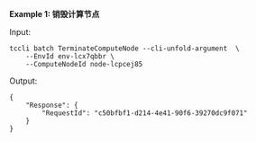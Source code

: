 **Example 1: 销毁计算节点**



Input: 

```
tccli batch TerminateComputeNode --cli-unfold-argument  \
    --EnvId env-lcx7qbbr \
    --ComputeNodeId node-lcpcej85
```

Output: 
```
{
    "Response": {
        "RequestId": "c50bfbf1-d214-4e41-90f6-39270dc9f071"
    }
}
```

